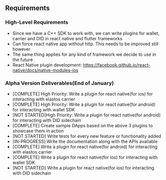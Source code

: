 ## Requirements

### High-Level Requirements
- Since we have a C++ SDK to work with, we can write plugins for wallet, carrier and DID in react native and flutter frameworks 
- Can force react native app without http. This needs to be improved still however
- The same thing applies for any kind of framework we decide to use in the future
- React Native plugin development: https://facebook.github.io/react-native/docs/native-modules-ios 

### Alpha Version Deliverables(End of January)
- [COMPLETE] High Priority: Write a plugin for react native(for ios) for interacting with elastos carrier
- [COMPLETE] High Priority: Write a plugin for react native(for android) for interacting with wallet SDK
- [NOT STARTED]High Priority: Write a plugin for react native(for android) for interacting with DID sidechain
- [COMPLETE] Create sample DApps based on the above 3 plugins to showcase them in action
- [NOT STARTED] Write tests for every new feature or functionality added
- [IN-PROGRESS] Write the documentation along with the APIs available
- [COMPLETE] Write a plugin for react native(for android) for interacting with elastos carrier
- [COMPLETE] Write a plugin for react native(for ios) for interacting with wallet SDK
- [NOT STARTED] Write a plugin for react native(for ios) for interacting with DID sidechain